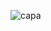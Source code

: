 ![capa](https://user-images.githubusercontent.com/37752370/147155312-7d0cc3c6-ac87-41e4-b0b6-e2e820e920e1.png)
